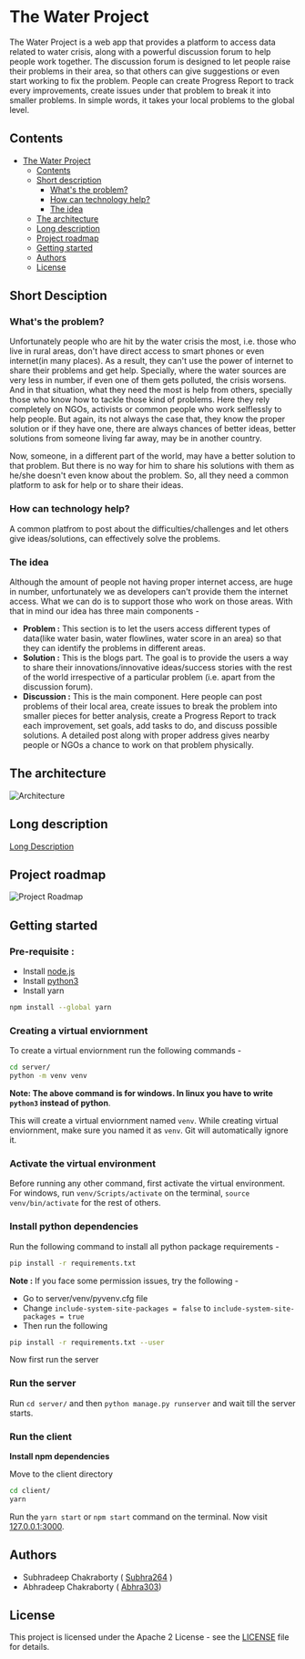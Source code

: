 # The Water Project

The Water Project is a web app that provides a platform to access data related to water crisis, along with a powerful discussion forum to help people work together. The discussion forum is designed to let people raise their problems in their area, so that others can give suggestions or even start working to fix the problem. People can create Progress Report to track every improvements, create issues under that problem to break it into smaller problems. In simple words, it takes your local problems to the global level.

## Contents

- [The Water Project](#the-water-project)
  - [Contents](#contents)
  - [Short description](#short-description)
    - [What's the problem?](#whats-the-problem)
    - [How can technology help?](#how-can-technology-help)
    - [The idea](#the-idea)
  <!-- - [Demo video](#demo-video) -->
  - [The architecture](#the-architecture)
  - [Long description](#long-description)
  - [Project roadmap](#project-roadmap)
  - [Getting started](#getting-started)
  - [Authors](#authors)
  - [License](#license)


## Short Desciption

### What's the problem?
Unfortunately people who are hit by the water crisis the most, i.e. those who live in rural areas, don't have direct access to smart phones or even internet(in many places). As a result, they can't use the power of internet to share their problems and get help. Specially, where the water sources are very less in number, if even one of them gets polluted, the crisis worsens. And in that situation, what they need the most is help from others, specially those who know how to tackle those kind of problems. Here they rely completely on NGOs, activists or common people who work selflessly to help people. But again, its not always the case that, they know the proper solution or if they have one, there are always chances of better ideas, better solutions from someone living far away, may be in another country. 

Now, someone, in a different part of the world, may have a better solution to that problem. But there is no way for him to share his solutions with them as he/she doesn't even know about the problem. So, all they need a common platform to ask for help or to share their ideas.

### How can technology help?
A common platfrom to post about the difficulties/challenges and let others give ideas/solutions, can effectively solve the problems. 

### The idea
Although the amount of people not having proper internet access, are huge in number, unfortunately we as developers can't provide them the internet access. What we can do is to support those who work on those areas. With that in mind our idea has three main components -
- **Problem :** This section is to let the users access different types of data(like water basin, water flowlines, water score in an area) so that they can identify the problems in different areas.
- **Solution :** This is the blogs part. The goal is to provide the users a way to share their innovations/innovative ideas/success stories with the rest of the world irrespective of a particular problem (i.e. apart from the discussion forum). 
- **Discussion :** This is the main component. Here people can post problems of their local area, create issues to break the problem into smaller pieces for better analysis, create a Progress Report to track each improvement, set goals, add tasks to do, and discuss possible solutions. A detailed post along with proper address gives nearby people or NGOs a chance to work on that problem physically.

<!-- ## Demo Video -->
<!-- TODO -->

## The architecture
![Architecture](./docs/the-water-project-architecture.png)

## Long description

[Long Description](./docs/DESCRIPTION.md)

## Project roadmap
![Project Roadmap](./docs/the-water-project-roadmap.png)

## Getting started
### Pre-requisite :
- Install [node.js](https://nodejs.org/en/)
- Install [python3](https://www.python.org/downloads/)
- Install yarn 

```bash
npm install --global yarn
```

### Creating a virtual enviornment
To create a virtual enviornment run the following commands - 
```bash
cd server/
python -m venv venv
```
**Note: The above command is for windows. In linux you have to write `python3` instead of python**.

This will create a virtual enviornment named `venv`. While creating virtual enviornment, make sure you named it as `venv`. Git will automatically ignore it.

### Activate the virtual environment
Before running any other command, first activate the virtual environment. For windows, run `venv/Scripts/activate` on the terminal, `source venv/bin/activate` for the rest of others. 

### Install python dependencies 
Run the following command to install all python package requirements - 
```bash
pip install -r requirements.txt
```
**Note :** If you face some permission issues, try the following -
- Go to server/venv/pyvenv.cfg file
- Change `include-system-site-packages = false` to `include-system-site-packages = true`
- Then run the following
```bash
pip install -r requirements.txt --user
```

Now first run the server
### Run the server
Run `cd server/` and then `python manage.py runserver` and wait till the server starts.

### Run the client
**Install npm dependencies**

Move to the client directory
```bash
cd client/
yarn
```
Run the `yarn start` or `npm start` command on the terminal. Now visit [127.0.0.1:3000](127.0.0.1:3000).


## Authors
- Subhradeep Chakraborty ( [Subhra264](https://github.com/Subhra264) )
- Abhradeep Chakraborty ( [Abhra303](https://github.com/Abhra303))

## License
This project is licensed under the Apache 2 License - see the [LICENSE](./LICENSE) file for details.